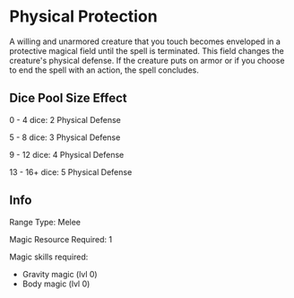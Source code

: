 # Physical Protection

A willing and unarmored creature that you touch becomes enveloped in a protective magical field until the spell is terminated. This field changes the creature's physical defense. If the creature puts on armor or if you choose to end the spell with an action, the spell concludes.

## Dice Pool Size Effect

0 -  4 dice: 2 Physical Defense

5 -  8 dice: 3 Physical Defense

9 - 12 dice: 4 Physical Defense

13 - 16+ dice: 5 Physical Defense

## Info

Range Type: Melee

Magic Resource Required: 1

Magic skills required:

- Gravity magic (lvl 0)
- Body magic (lvl 0)
